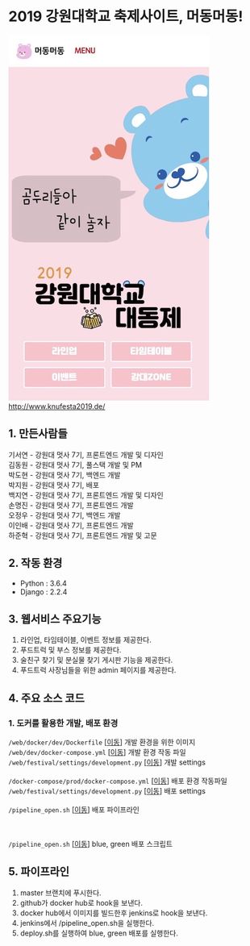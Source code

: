 # 2019 강원대학교 축제사이트, 머동머동!
![](./knufestival.jpg)
<a href="http://www.knufesta2019.de/">http://www.knufesta2019.de/</a>
## 1. 만든사람들
기서연 - 강원대 멋사 7기, 프론트엔드 개발 및 디자인<br/>
김동원 - 강원대 멋사 7기, 풀스택 개발 및 PM<br/>
박도현 - 강원대 멋사 7기, 백엔드 개발<br/>
박지원 - 강원대 멋사 7기, 배포 <br/>
백지연 - 강원대 멋사 7기, 프론트엔드 개발 및 디자인<br/>
손명진 - 강원대 멋사 7기, 프론트엔드 개발<br/>
오정우 - 강원대 멋사 7기, 백엔드 개발<br/>
이인배 - 강원대 멋사 7기, 프론트엔드 개발<br/>
하준혁 - 강원대 멋사 7기, 프론트엔드 개발 및 고문<br/>

## 2. 작동 환경
* Python : 3.6.4
* Django : 2.2.4


## 3. 웹서비스 주요기능
1. 라인업, 타임테이블, 이벤트 정보를 제공한다.
2. 푸드트럭 및 부스 정보를 제공한다.
3. 술친구 찾기 및 분실물 찾기 게시판 기능을 제공한다.
4. 푸드트럭 사장님들을 위한 admin 페이지를 제공한다.

## 4. 주요 소스 코드
### 1. 도커를 활용한 개발, 배포 환경
```/web/docker/dev/Dockerfile``` [<a href="/web/docker/dev/Dockerfile">이동</a>] 개발 환경을 위한 이미지<br/>
```/web/dev/docker-compose.yml``` [<a href="/web/dev/docker-compose.yml">이동</a>] 개발 환경 작동 파일<br/>
```/web/festival/settings/development.py``` [<a href="/web/festival/settings/development.py">이동</a>] 개발 settings
<br/><br/>
```/docker-compose/prod/docker-compose.yml``` [<a href="/docker-compose/prod/docker-compose.yml">이동</a>] 배포 환경 작동파일<br/>
```/web/festival/settings/development.py``` [<a href="/web/festival/settings/development.py">이동</a>] 배포 settings
<br/><br/>
```/pipeline_open.sh``` [<a href="/pipeline_open.sh">이동</a>] 배포 파이프라인

<br/><br/>
```/pipeline_open.sh``` [<a href="/deploy.sh">이동</a>] blue, green 배포 스크립트

## 5. 파이프라인
1. master 브랜치에 푸시한다.
2. github가 docker hub로 hook을 보낸다.
3. docker hub에서 이미지를 빌드한후 jenkins로 hook을 보낸다.
4. jenkins에서 /pipeline_open.sh을 실행한다.
5. deploy.sh를 실행하여 blue, green 배포를 실행한다.